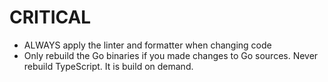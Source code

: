# CRITICAL
- ALWAYS apply the linter and formatter when changing code
- Only rebuild the Go binaries if you made changes to Go sources. Never rebuild TypeScript. It is build on demand.